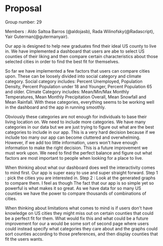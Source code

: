 # Proposal

Group number: 29

Members : Aldo Saltoa Barros (\@aldojasb), Rada Wilinofsky(\@Radascript), Yair Guterman(\@gutermanyair).

Our app is designed to help new graduates find their ideal US county to live in. We have implemented a dashboard that users are abe to select US counties of their liking and then compare certain characteristics about those selected cities in order to find the best fit for themselves.

So far we have implemented a few factors that users can compare cities upon. These can be loosely divided into social category and climate category. Social category includes: Percent Unemployed, Population Density, Percent Population under 18 and Younger, Percent Population 65 and older. Climate Category includes: Mean/Min/Max Monthly Temperatures, Mean Monthly Precipitation Overall, Mean Snowfall and Mean Rainfall. With these categories, everything seems to be working well in the dashboard and the app in running smoothly.

Obviously these categories are not enough for individuals to base their living location on. We need to include more categories. We have many categories in our data but we are just trying to figure out what are the best categories to include in our app. This is a very hard decision because if we include too many our app can become cluttered and overwhelming. However, if we add too little information, users won't have enough information to make the right decision. This is a future improvement we must work upon. We need to find the perfect balance and figure out what factors are most important to people when looking for a place to live.

When thinking about what our dashboard does well the interactivity comes to mind first. Our app is super easy to use and super straight forward. Step 1 : pick the cities you are interested in. Step 2 : Look at the generated graphs to compare them. I feel as though The fact that our app is so simple yet so powerful is what makes it so great. As we have data for so many US counties we have the power to compare thousands of combinations of cities.

When thinking about limitations what comes to mind is if users don't have knowledge on US cities they might miss out on certain counties that could be a perfect fit for them. What would fix this and what could be a future improvement for our a would be some sort of second page where users could instead specify what categories they care about and the graphs could sort counties according to those preferences, and then display counties that fit the users wants.